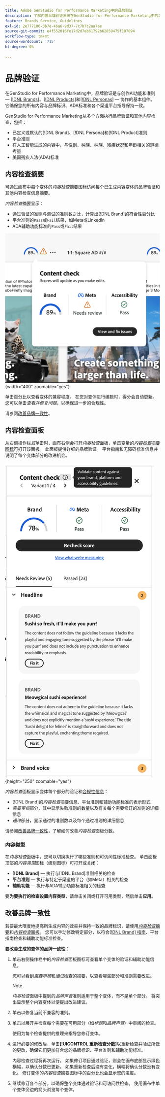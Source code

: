 ```yaml
---
title: Adobe GenStudio for Performance Marketing中的品牌验证
description: 了解内置品牌验证系统在GenStudio for Performance Marketing中的工作方式。
feature: Brands Service, Guidelines
exl-id: 2e777186-3b7e-46a6-9d37-7c7b7c2aa7ae
source-git-commit: e4f552016fe17d2d7eb61792b62859475f107094
workflow-type: tm+mt
source-wordcount: '715'
ht-degree: 0%

---
```


# 品牌验证

在GenStudio for Performance Marketing中，品牌验证是与创作AI功能和准则 — [[!DNL Brands]](/help/user-guide/guidelines/brands.md)、[[!DNL Products]](/help/user-guide/guidelines/products.md)和[[!DNL Personas]](/help/user-guide/guidelines/personas.md) — 协作的基本组件。 它确保您的所有内容与品牌标识、ADA标准和各个渠道平台指导保持一致。

GenStudio for Performance Marketing从多个方面执行品牌验证和其他内容检查，包括：

* 已定义或默认的[!DNL Brand]、[!DNL Persona]和[!DNL Product]准则
* 平台准则
* 在人工智能生成的内容中，与性别、种族、种族、残疾状况和年龄相关的道德考量
* 美国残疾人法(ADA)标准

## 内容检查摘要

可通过画布中每个变体的&#x200B;_内容检查_&#x200B;摘要图标访问每个已生成内容变体的品牌验证和其他内容检查信息摘要。

_内容检查_&#x200B;摘要显示：

* 通过验证的[准则](overview.md)与测试的准则数之比，计算出[[!DNL Brand]](brands.md)的符合性百分比
* 平台准则的`Pass`或`Fail`结果，如Meta或LinkedIn
* ADA辅助功能标准的`Pass`或`Fail`结果

![内容检查摘要](/help/assets/content-check-summary.png){width="400" zoomable="yes"}

单击百分比以查看变体的兼容程度。 在您对变体进行编辑时，得分会自动更新。 您可以单击&#x200B;_查看并修复问题_，以确保进一步的合规性。

请参阅[改善品牌一致性](#improve-brand-alignment)。

## 内容检查面板

从右侧操作栏&#x200B;_或_&#x200B;单击时，画布右侧会打开&#x200B;_内容检查_&#x200B;面板，单击变量的&#x200B;[_内容检查_&#x200B;摘要图标](#content-check-summary)可打开该面板。 此面板提供详细的品牌验证。 平台指南和无障碍标准信息并说明了每个变体部分的改进机会。

![内容检查面板](/help/assets/content-check-panel.png){height="250" zoomable="yes"}

_内容检查_&#x200B;面板显示变体每个部分的验证和[合规性信息](/help/user-guide/guidelines/overview.md#compliance)：

* [!DNL Brand]的&#x200B;_内容检查_&#x200B;摘要信息、平台准则和辅助功能标准的表示形式
* _需要审核_&#x200B;部分，其中显示失败准则的数量以及有关每个需要修订的准则的详细信息
* _通过_&#x200B;部分，显示通过的准则数以及每个通过准则的详细信息

请参阅[改善品牌一致性](#improve-brand-alignment)，了解如何改善&#x200B;_内容检查_&#x200B;面板分数。

### 内容类型

在&#x200B;_内容检查_&#x200B;面板中，您可以切换执行了哪些准则和可访问性标准检查。 单击面板顶部的&#x200B;_内容类型_&#x200B;图标（级别图标）可打开或关闭：

* **[!DNL Brand]** — 执行与[!DNL Brand]准则相关的检查
* **平台准则** — 执行与特定于渠道的平台（如Meta）相关的检查
* **辅助功能** — 执行与ADA辅助功能标准相关的检查

要&#x200B;**为要执行的检查设置内容类型**，请单击关闭或打开可用类型，然后单击&#x200B;**应用**。

## 改善品牌一致性

若要最大限度地提高所生成内容的效率并保持一致的品牌标识，请使用&#x200B;[_内容检查_&#x200B;摘要](#content-check-summary)和&#x200B;[_内容检查_&#x200B;面板](#content-check-panel)。 您可以手动修改特定部分，以符合[[!DNL Brand] 指南](brands.md)、平台指南检查和辅助功能标准检查。

**要改善生成的变体的品牌一致性**：

1. 单击右侧操作栏中的&#x200B;_内容检查_&#x200B;面板图标可查看单个变体的验证和辅助功能信息。

   您可以看到&#x200B;_需要审核_&#x200B;和&#x200B;_通过_&#x200B;检查的摘要，以查看哪些部分和准则需要改进。

   >[!NOTE]
   >
   > _内容检查_&#x200B;面板中提到的&#x200B;_品牌声音_&#x200B;准则适用于整个变体，而不是单个部分。 将突出显示整个内容变体以便提出改进建议。

1. 单击以修复当前不兼容的准则。
1. 单击以展开并检查每个需要在可用部分（如&#x200B;_标题_&#x200B;和&#x200B;_品牌声音_）中审阅的检查。

   使用为每个检查提供的推理来指导您修订变体。

1. 进行必要的修改后，单击&#x200B;**[!UICONTROL 重新检查分数]**&#x200B;以重新检查并验证所做的更改，确保它们更加符合您的品牌标识、平台准则和辅助功能标准。

   内容检查过程将再次运行。 如果修订项目通过验证，则会在画布底部显示绿色横幅，以确认分数已更新。 如果重新检查后没有变化，横幅将确认分数没有变化。 修订变体的&#x200B;_内容检查_&#x200B;摘要图标中的百分比也会显示您的进度。

1. 继续修订各个部分，以确保整个变体通过验证和可访问性检查。 使用画布中单个变体旁边的箭头浏览每个变体。

